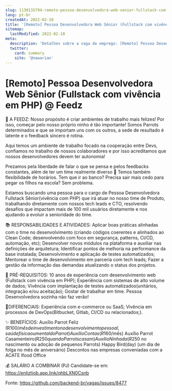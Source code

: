 ```yaml
---
slug: 1130135794-remoto-pessoa-desenvolvedora-web-senior-fullstack-com-vivencia-em-php-at-feedz
lang: pt-br
createdAt: 2022-02-10
title: '[Remoto] Pessoa Desenvolvedora Web Sênior (Fullstack com vivência em PHP) @ Feedz  - Vaga de Emprego'
sitemap:
  lastModified: 2022-02-10
meta:
  description: 'Detalhes sobre a vaga de emprego: [Remoto] Pessoa Desenvolvedora Web Sênior (Fullstack com vivência em PHP) @ Feedz '
  twitter:
    card: summary
    site: '@nawarian'
---
```


# [Remoto] Pessoa Desenvolvedora Web Sênior (Fullstack com vivência em PHP) @ Feedz 

🚀 A FEEDZ:
Nosso propósito é criar ambientes de trabalho mais felizes! Por isso, começar pelo nosso próprio ninho é tão importante! Somos Parrots determinados e que se importam uns com os outros, a sede de resultado é latente e o feedback sincero é rotina.

Aqui temos um ambiente de trabalho focado na cooperação entre Devs, confiamos no trabalho de nossos colaboradores e por isso acreditamos que nossos desenvolvedores devem ter autonomia!

Prezamos pela liberdade de falar o que se pensa e pelos feedbacks constantes, além de ter um time realmente diverso 💙 Temos também flexibilidade de horários. Tem que ir ao banco? Precisa sair mais cedo para pegar os filhos na escola? Sem problema.

Estamos buscando uma pessoa para o cargo de Pessoa Desenvolvedora Fullstack Sênior(vivência com PHP) que irá atuar no nosso time de Produto, trabalhando diretamente com nossos tech leads e CTO, resolvendo desafios que impactam mais de 100 mil usuários diretamente e nos ajudando a evoluir a senioridade do time.

📚 RESPONSABILIDADES E ATIVIDADES:
Aplicar boas práticas alinhadas com o time no desenvolvimento (criando códigos coerentes e alinhados ao Clean Code; desenvolvendo com foco em segurança, patterns, CI/CD, automação, etc);
Desenvolver novos módulos na plataforma e auxiliar nas definições de arquitetura;
Identificar pontos de melhoria na performance da base instalada;
Desenvolvimento e aplicação de testes automatizados;
Mentorear o time de desenvolvimento em parceria com tech leads;
Fazer a gestão da informação das demandas atualizando o status dos projetos.

🥇 PRÉ-REQUISITOS:
10 anos de experiência com desenvolvimento web (Fullstack com vivência em PHP);
Experiência com sistemas de alto volume de dados;
Vivência com implantação de testes automatizados(unitários, integração e/ou aceitação);
Gostar de trabalhar em time. Pessoa Desenvolvedora sozinha não faz verão!

🎯DIFERENCIAIS:
Experiência com e-commerce ou SaaS;
Vivência em processos de DevOps(Bitbucket, Gitlab, CI/CD ou relacionados;).

✨ BENEFÍCIOS:
Auxílio Parrot Feliz (R$100/mês de investimento no desenvolvimento pessoal, saúde física ou mental do Parrot)
Auxílio Contas (R$160/mês)
Auxílio Parrot Casamenteiro(R$250 quando Parrots casam)
Auxílio Ninhada(R$250 no nascimento ou adoção de pequenos Parrots)
Happy Bird(day) (um dia de folga no mês de aniversário)
Descontos nas empresas conveniadas com a ACATE
Ifood Office

💰 SALÁRIO A COMBINAR (PJ)
Candidate-se em: https://enliztjob.app.link/qhbLXN0Csnb

Fonte: https://github.com/backend-br/vagas/issues/8477